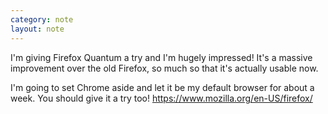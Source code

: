 ```yaml
---
category: note
layout: note
---
```


I'm giving Firefox Quantum a try and I'm hugely impressed! It's a massive improvement over the old Firefox, so much so that it's actually usable now.

I'm going to set Chrome aside and let it be my default browser for about a week. You should give it a try too! https://www.mozilla.org/en-US/firefox/
